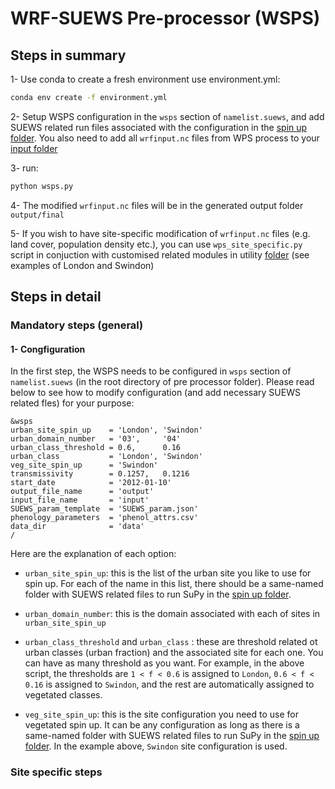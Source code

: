 # WRF-SUEWS Pre-processor (WSPS)

## Steps in summary

1- Use conda to create a fresh environment use environment.yml:

```bash
conda env create -f environment.yml
```

2- Setup WSPS configuration in the `wsps` section of `namelist.suews`, and add SUEWS related run files associated with the configuration in the [spin up folder](https://github.com/Urban-Meteorology-Reading/WRF-SUEWS/tree/master/pre-processor/sample-case/input/spin_ups). You also need to add all `wrfinput.nc` files from WPS process to your [input folder](https://github.com/Urban-Meteorology-Reading/WRF-SUEWS/tree/master/pre-processor/sample-case/input)

3-  run:
```bash
python wsps.py
```
4- The modified `wrfinput.nc` files will be in the generated output folder `output/final`

5- If you wish to have site-specific modification of `wrfinput.nc` files (e.g. land cover, population density etc.), you can use `wps_site_specific.py` script in conjuction with customised related modules in utility [folder](https://github.com/Urban-Meteorology-Reading/WRF-SUEWS/tree/master/pre-processor/utility/site_specific) (see examples of London and Swindon) 

## Steps in detail
### Mandatory steps (general)

#### 1- Congfiguration
In the first step, the WSPS needs to be configured in  `wsps` section of `namelist.suews` (in the root directory of pre processor folder). Please read below to see how to modify configuration (and add necessary SUEWS related fles) for your purpose:

```
&wsps
urban_site_spin_up    = 'London', 'Swindon'
urban_domain_number   = '03',     '04'
urban_class_threshold = 0.6,      0.16
urban_class           = 'London', 'Swindon'
veg_site_spin_up      = 'Swindon'
transmissivity        = 0.1257,   0.1216
start_date            = '2012-01-10'
output_file_name      = 'output'
input_file_name       = 'input'
SUEWS_param_template  = 'SUEWS_param.json'
phenology_parameters  = 'phenol_attrs.csv'
data_dir              = 'data'
/

```
Here are the explanation of each option:

- `urban_site_spin_up`: this is the list of the urban site you like to use for spin up. For each of the name in this list, there should be a same-named folder with SUEWS related files to run SuPy in the [spin up folder](https://github.com/Urban-Meteorology-Reading/WRF-SUEWS/tree/master/pre-processor/sample-case/input/spin_ups).

- `urban_domain_number`: this is the domain associated with each of sites in `urban_site_spin_up`

- `urban_class_threshold` and `urban_class` : these are threshold related ot urban classes (urban fraction) and the associated site for each one. You can have as many threshold as you want. For example, in the above script, the thresholds are `1 < f < 0.6` is assigned to `London`, `0.6 < f < 0.16` is assigned to `Swindon`, and the rest are automatically assigned to vegetated classes.

- `veg_site_spin_up`: this is the site configuration you need to use for vegetated spin up. It can be any configuration as long as there is a same-named folder with SUEWS related files to run SuPy in the [spin up folder](https://github.com/Urban-Meteorology-Reading/WRF-SUEWS/tree/master/pre-processor/sample-case/input/spin_ups). In the example above, `Swindon` site configuration is used.




### Site specific steps


